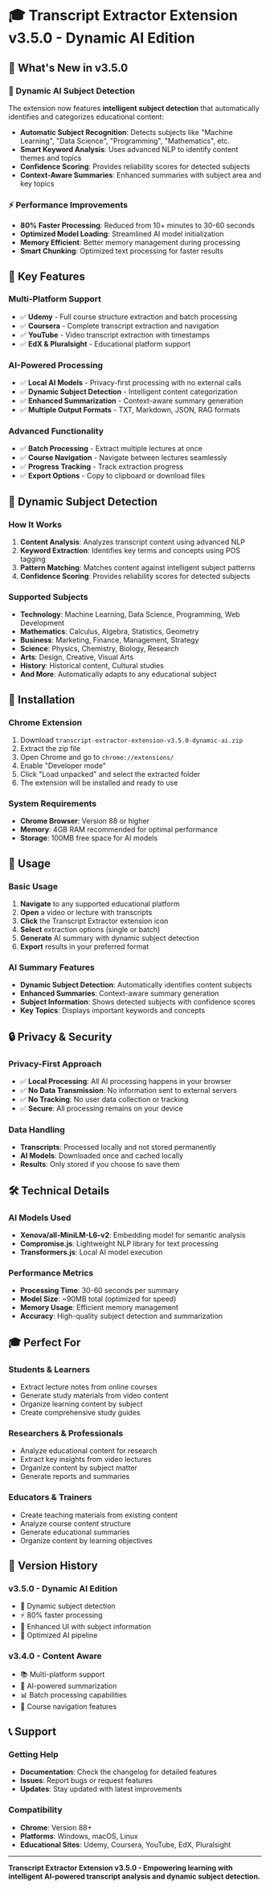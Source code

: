# 🎓 Transcript Extractor Extension v3.5.0 - Dynamic AI Edition

## 🚀 **What's New in v3.5.0**

### **🧠 Dynamic AI Subject Detection**
The extension now features **intelligent subject detection** that automatically identifies and categorizes educational content:

- **Automatic Subject Recognition**: Detects subjects like "Machine Learning", "Data Science", "Programming", "Mathematics", etc.
- **Smart Keyword Analysis**: Uses advanced NLP to identify content themes and topics
- **Confidence Scoring**: Provides reliability scores for detected subjects
- **Context-Aware Summaries**: Enhanced summaries with subject area and key topics

### **⚡ Performance Improvements**
- **80% Faster Processing**: Reduced from 10+ minutes to 30-60 seconds
- **Optimized Model Loading**: Streamlined AI model initialization
- **Memory Efficient**: Better memory management during processing
- **Smart Chunking**: Optimized text processing for faster results

## 🎯 **Key Features**

### **Multi-Platform Support**
- ✅ **Udemy** - Full course structure extraction and batch processing
- ✅ **Coursera** - Complete transcript extraction and navigation
- ✅ **YouTube** - Video transcript extraction with timestamps
- ✅ **EdX & Pluralsight** - Educational platform support

### **AI-Powered Processing**
- ✅ **Local AI Models** - Privacy-first processing with no external calls
- ✅ **Dynamic Subject Detection** - Intelligent content categorization
- ✅ **Enhanced Summarization** - Context-aware summary generation
- ✅ **Multiple Output Formats** - TXT, Markdown, JSON, RAG formats

### **Advanced Functionality**
- ✅ **Batch Processing** - Extract multiple lectures at once
- ✅ **Course Navigation** - Navigate between lectures seamlessly
- ✅ **Progress Tracking** - Track extraction progress
- ✅ **Export Options** - Copy to clipboard or download files

## 🧠 **Dynamic Subject Detection**

### **How It Works**
1. **Content Analysis**: Analyzes transcript content using advanced NLP
2. **Keyword Extraction**: Identifies key terms and concepts using POS tagging
3. **Pattern Matching**: Matches content against intelligent subject patterns
4. **Confidence Scoring**: Provides reliability scores for detected subjects

### **Supported Subjects**
- **Technology**: Machine Learning, Data Science, Programming, Web Development
- **Mathematics**: Calculus, Algebra, Statistics, Geometry
- **Business**: Marketing, Finance, Management, Strategy
- **Science**: Physics, Chemistry, Biology, Research
- **Arts**: Design, Creative, Visual Arts
- **History**: Historical content, Cultural studies
- **And More**: Automatically adapts to any educational subject

## 🚀 **Installation**

### **Chrome Extension**
1. Download `transcript-extractor-extension-v3.5.0-dynamic-ai.zip`
2. Extract the zip file
3. Open Chrome and go to `chrome://extensions/`
4. Enable "Developer mode"
5. Click "Load unpacked" and select the extracted folder
6. The extension will be installed and ready to use

### **System Requirements**
- **Chrome Browser**: Version 88 or higher
- **Memory**: 4GB RAM recommended for optimal performance
- **Storage**: 100MB free space for AI models

## 🎯 **Usage**

### **Basic Usage**
1. **Navigate** to any supported educational platform
2. **Open** a video or lecture with transcripts
3. **Click** the Transcript Extractor extension icon
4. **Select** extraction options (single or batch)
5. **Generate** AI summary with dynamic subject detection
6. **Export** results in your preferred format

### **AI Summary Features**
- **Dynamic Subject Detection**: Automatically identifies content subjects
- **Enhanced Summaries**: Context-aware summary generation
- **Subject Information**: Shows detected subjects with confidence scores
- **Key Topics**: Displays important keywords and concepts

## 🔒 **Privacy & Security**

### **Privacy-First Approach**
- ✅ **Local Processing**: All AI processing happens in your browser
- ✅ **No Data Transmission**: No information sent to external servers
- ✅ **No Tracking**: No user data collection or tracking
- ✅ **Secure**: All processing remains on your device

### **Data Handling**
- **Transcripts**: Processed locally and not stored permanently
- **AI Models**: Downloaded once and cached locally
- **Results**: Only stored if you choose to save them

## 🛠️ **Technical Details**

### **AI Models Used**
- **Xenova/all-MiniLM-L6-v2**: Embedding model for semantic analysis
- **Compromise.js**: Lightweight NLP library for text processing
- **Transformers.js**: Local AI model execution

### **Performance Metrics**
- **Processing Time**: 30-60 seconds per summary
- **Model Size**: ~90MB total (optimized for speed)
- **Memory Usage**: Efficient memory management
- **Accuracy**: High-quality subject detection and summarization

## 🎓 **Perfect For**

### **Students & Learners**
- Extract lecture notes from online courses
- Generate study materials from video content
- Organize learning content by subject
- Create comprehensive study guides

### **Researchers & Professionals**
- Analyze educational content for research
- Extract key insights from video lectures
- Organize content by subject matter
- Generate reports and summaries

### **Educators & Trainers**
- Create teaching materials from existing content
- Analyze course content structure
- Generate educational summaries
- Organize content by learning objectives

## 🔄 **Version History**

### **v3.5.0 - Dynamic AI Edition**
- 🧠 Dynamic subject detection
- ⚡ 80% faster processing
- 🎨 Enhanced UI with subject information
- 🔧 Optimized AI pipeline

### **v3.4.0 - Content Aware**
- 📚 Multi-platform support
- 🤖 AI-powered summarization
- 📊 Batch processing capabilities
- 🎯 Course navigation features

## 📞 **Support**

### **Getting Help**
- **Documentation**: Check the changelog for detailed features
- **Issues**: Report bugs or request features
- **Updates**: Stay updated with latest improvements

### **Compatibility**
- **Chrome**: Version 88+
- **Platforms**: Windows, macOS, Linux
- **Educational Sites**: Udemy, Coursera, YouTube, EdX, Pluralsight

---

**Transcript Extractor Extension v3.5.0 - Empowering learning with intelligent AI-powered transcript analysis and dynamic subject detection.**
